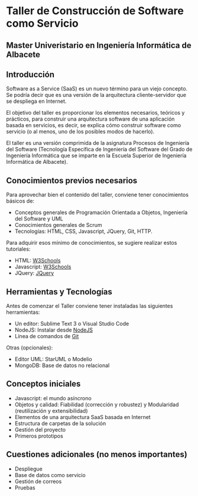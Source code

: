# Taller de Construcción de Software como Servicio
## Master Univeristario en Ingeniería Informática de Albacete

## Introducción

Software as a Service (SaaS) es un nuevo término para un viejo concepto. Se podría decir que es una versión de la arquitectura cliente-servidor que se despliega en Internet.

El objetivo del taller es proporcionar los elementos necesarios, teóricos y prácticos, para construir una arquitectura software de una aplicación basada en servicios, es decir, se explica cómo construir software como servicio (o al menos, uno de los posibles modos de hacerlo).

El taller es una versión comprimida de la asignatura Procesos de Ingeniería del Software (Tecnología Específica de Ingeniería del Software del Grado de Ingeniería Informática que se imparte en la Escuela Superior de Ingeniería Informática de Albacete).

## Conocimientos previos necesarios

Para aprovechar bien el contenido del taller, conviene tener conocimientos básicos de:
- Conceptos generales de Programación Orientada a Objetos, Ingeniería del Software y UML
- Conocimientos generales de Scrum
- Tecnologías: HTML, CSS, Javascript, JQuery, Git, HTTP.

Para adquirir esos mínimo de conocimientos, se sugiere realizar estos tutoriales:
- HTML: [W3Schools](https://www.w3schools.com/html/)
- Javascript: [W3Schools](https://www.w3schools.com/js/default.asp)
- JQuery: [JQuery](https://www.w3schools.com/jquery/default.asp)

## Herramientas y Tecnologías

Antes de comenzar el Taller conviene tener instaladas las siguientes herramientas:
- Un editor: Sublime Text 3 o Visual Studio Code
- NodeJS: Instalar desde [NodeJS](https://nodejs.org/en/)
- Línea de comandos de [Git](https://git-scm.com/downloads) 

Otras (opcionales):
- Editor UML: StarUML o Modelio
- MongoDB: Base de datos no relacional

## Conceptos iniciales

- Javascript: el mundo asíncrono
- Objetos y calidad: Fiabilidad (corrección y robustez) y Modularidad (reutilización y extensibilidad)
- Elementos de una arquitectura SaaS basada en Internet
- Estructura de carpetas de la solución
- Gestión del proyecto
- Primeros prototipos

## Cuestiones adicionales (no menos importantes)

- Despliegue
- Base de datos como servicio
- Gestión de correos
- Pruebas


